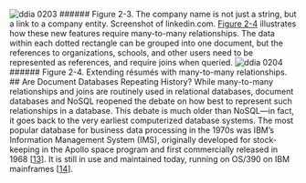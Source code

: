 ![ddia 0203](assets/ddia_0203.png) ###### Figure 2-3. The company name is not just a string, but a link to a company entity. Screenshot of linkedin.com. [Figure 2-4](#fig_datamodels_many_to_many) illustrates how these new features require many-to-many
relationships. The data within each dotted rectangle can be grouped into one document, but the
references to organizations, schools, and other users need to be represented as references, and
require joins when queried. ![ddia 0204](assets/ddia_0204.png) ###### Figure 2-4. Extending résumés with many-to-many relationships. ## Are Document Databases Repeating History? 
While many-to-many relationships and joins are routinely used in relational databases, document
databases and NoSQL reopened the debate on how best to represent such relationships in a database.
This debate is much older than NoSQL—in fact, it goes back to the very earliest computerized
database systems. 
The most popular database for business data processing in the 1970s was IBM’s Information
Management System (IMS), originally developed for stock-keeping in the Apollo
space program and first commercially released in 1968
[[13](ch02.html#Long2000wy)].
It is still in use and maintained today, running on OS/390 on IBM mainframes
[[14](ch02.html#Bartlett2013uo)].
